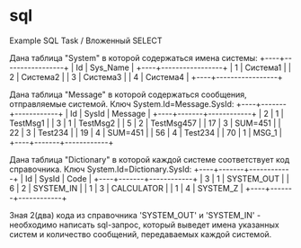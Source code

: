# sql
Example SQL Task / Вложенный SELECT

Дана таблица "System" в которой содержаться имена системы:
+----+-----------------+
| Id | Sys_Name        |
+----+-----------------+
|  1 | Система1        |
|  2 | Система2        |
|  3 | Система3        |
|  4 | Система4        |
+----+-----------------+

Дана таблица "Message" в которой содержаться сообщения,
отправляемые системой. Ключ System.Id=Message.SysId:
+----+-------+------------+
| Id | SysId | Message    |
+----+-------+------------+
|  2 | 1     | TestMsg1   |
|  3 | 1     | TestMsg2   |
|  5 | 2     | TestMsg457 |
| 17 | 3     | SUM=451    |
| 22 | 3     | Test234    |
| 19 | 4     | SUM=451    |
| 56 | 4     | Test234    |
| 70 | 1     | MSG_1      |
+----+-------+------------+

Дана таблица "Dictionary" в которой каждой системе соответствует
код справочника. Ключ System.Id=Dictionary.SysId:
+----+-------+------------+
| Id | SysId | Code       |
+----+-------+------------+
|  3 | 1     | SYSTEM_OUT |
|  6 | 2     | SYSTEM_IN  |
|  1 | 3     | CALCULATOR |
|  1 | 4     | SYSTEM_Z   |
+----+-------+------------+

Зная 2(два) кода из справочника 'SYSTEM_OUT' и 'SYSTEM_IN' - необходимо
написать sql-запрос, который выведет имена указанных систем и количество сообщений,
передаваемых каждой системой. 



